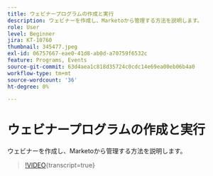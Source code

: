 ```yaml
---
title: ウェビナープログラムの作成と実行
description: ウェビナーを作成し、Marketoから管理する方法を説明します。
role: User
level: Beginner
jira: KT-10760
thumbnail: 345477.jpeg
exl-id: 06757667-eae0-41d8-ab0d-a70759f6532c
feature: Programs, Events
source-git-commit: 63d4aea1c818d35724c0cdc14e69ea00eb06b4a0
workflow-type: tm+mt
source-wordcount: '36'
ht-degree: 0%

---
```


# ウェビナープログラムの作成と実行

ウェビナーを作成し、Marketoから管理する方法を説明します。

>[!VIDEO](https://video.tv.adobe.com/v/345477/?quality=12&learn=on){transcript=true}
